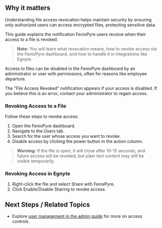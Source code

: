 
## Why it matters
Understanding file access revocation helps maintain security by ensuring only authorized users can access encrypted files, protecting sensitive data.

This guide explains the notification FenixPyre users receive when their access to a file is revoked.

> **Note:** You will learn what revocation means, how to revoke access via the FenixPyre dashboard, and how to handle it in integrations like Egnyte.

Access to files can be disabled in the FenixPyre dashboard by an administrator or user with permissions, often for reasons like employee departure.

<!-- IMG: ./media/05-user-guide/revoked-notification.png | Alt: File access revoked notification -->

The "File Access Revoked" notification appears if your access is disabled. If you believe this is an error, contact your administrator to regain access.

### Revoking Access to a File
Follow these steps to revoke access:

1. Open the FenixPyre dashboard.
2. Navigate to the Users tab.
3. Search for the user whose access you want to revoke.
4. Disable access by clicking the power button in the action column.

> **Warning:** If the file is open, it will close after 10-15 seconds, and future access will be revoked, but plain text content may still be visible temporarily.

### Revoking Access in Egnyte
1. Right-click the file and select Share with FenixPyre.
2. Click Enable/Disable Sharing to revoke access.

## Next Steps / Related Topics
- Explore [user management in the admin guide](/04-admin-guide/index) for more on access controls.